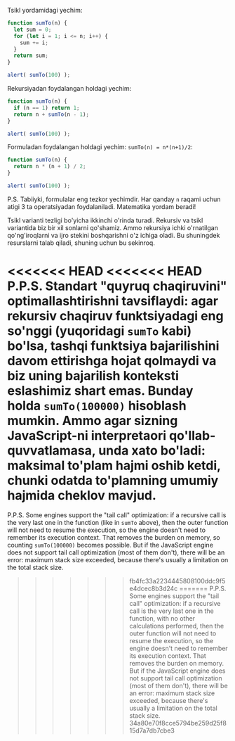 Tsikl yordamidagi yechim:

```js run
function sumTo(n) {
  let sum = 0;
  for (let i = 1; i <= n; i++) {
    sum += i;
  }
  return sum;
}

alert( sumTo(100) );
```

Rekursiyadan foydalangan holdagi yechim:

```js run
function sumTo(n) {
  if (n == 1) return 1;
  return n + sumTo(n - 1);
}

alert( sumTo(100) );
```

Formuladan foydalangan holdagi yechim: `sumTo(n) = n*(n+1)/2`:

```js run
function sumTo(n) {
  return n * (n + 1) / 2;
}

alert( sumTo(100) );
```

P.S. Tabiiyki, formulalar eng tezkor yechimdir. Har qanday `n` raqami uchun atigi 3 ta operatsiyadan foydalaniladi. Matematika yordam beradi!

Tsikl varianti tezligi bo'yicha ikkinchi o'rinda turadi. Rekursiv va tsikl variantida biz bir xil sonlarni qo'shamiz. Ammo rekursiya ichki o'rnatilgan qo'ng'iroqlarni va ijro stekini boshqarishni o'z ichiga oladi. Bu shuningdek resurslarni talab qiladi, shuning uchun bu sekinroq.

<<<<<<< HEAD
<<<<<<< HEAD
P.P.S. Standart "quyruq chaqiruvini" optimallashtirishni tavsiflaydi: agar rekursiv chaqiruv funktsiyadagi eng so'nggi (yuqoridagi `sumTo` kabi) bo'lsa, tashqi funktsiya bajarilishini davom ettirishga hojat qolmaydi va biz uning bajarilish konteksti eslashimiz shart emas. Bunday holda `sumTo(100000)` hisoblash mumkin. Ammo agar sizning JavaScript-ni interpretaori qo'llab-quvvatlamasa, unda xato bo'ladi: maksimal to'plam hajmi oshib ketdi, chunki odatda to'plamning umumiy hajmida cheklov mavjud.
=======
P.P.S. Some engines support the "tail call" optimization: if a recursive call is the very last one in the function (like in `sumTo` above), then the outer function will not need to resume the execution, so the engine doesn't need to remember its execution context. That removes the burden on memory, so counting `sumTo(100000)` becomes possible. But if the JavaScript engine does not support tail call optimization (most of them don't), there will be an error: maximum stack size exceeded, because there's usually a limitation on the total stack size.
>>>>>>> fb4fc33a2234445808100ddc9f5e4dcec8b3d24c
=======
P.P.S. Some engines support the "tail call" optimization: if a recursive call is the very last one in the function, with no other calculations performed, then the outer function will not need to resume the execution, so the engine doesn't need to remember its execution context. That removes the burden on memory. But if the JavaScript engine does not support tail call optimization (most of them don't), there will be an error: maximum stack size exceeded, because there's usually a limitation on the total stack size.
>>>>>>> 34a80e70f8cce5794be259d25f815d7a7db7cbe3
